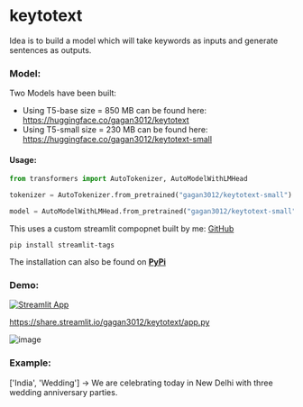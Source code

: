 # keytotext

Idea is to build a model which will take keywords as inputs and generate sentences as outputs. 

### Model:

Two Models have been built: 

- Using T5-base size = 850 MB can be found here: https://huggingface.co/gagan3012/keytotext
- Using T5-small size = 230 MB can be found here: https://huggingface.co/gagan3012/keytotext-small

#### Usage:

```python
from transformers import AutoTokenizer, AutoModelWithLMHead

tokenizer = AutoTokenizer.from_pretrained("gagan3012/keytotext-small")

model = AutoModelWithLMHead.from_pretrained("gagan3012/keytotext-small")
```

This uses a custom streamlit compopnet built by me: [GitHub](https://github.com/gagan3012/streamlit-tags)

```
pip install streamlit-tags
```

The installation can also be found on [**PyPi**](https://pypi.org/project/streamlit-tags/)

### Demo:

[![Streamlit App](https://static.streamlit.io/badges/streamlit_badge_black_white.svg)](https://share.streamlit.io/gagan3012/keytotext/app.py)

https://share.streamlit.io/gagan3012/keytotext/app.py

![image](https://user-images.githubusercontent.com/49101362/111079112-8ce5c380-8509-11eb-83cd-c214e7444a29.png)


### Example: 

['India', 'Wedding']  -> We are celebrating today in New Delhi with three wedding anniversary parties.
